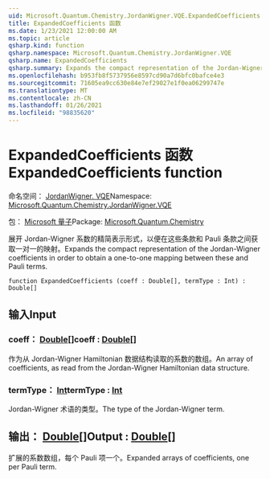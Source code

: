 ```yaml
---
uid: Microsoft.Quantum.Chemistry.JordanWigner.VQE.ExpandedCoefficients
title: ExpandedCoefficients 函数
ms.date: 1/23/2021 12:00:00 AM
ms.topic: article
qsharp.kind: function
qsharp.namespace: Microsoft.Quantum.Chemistry.JordanWigner.VQE
qsharp.name: ExpandedCoefficients
qsharp.summary: Expands the compact representation of the Jordan-Wigner coefficients in order to obtain a one-to-one mapping between these and Pauli terms.
ms.openlocfilehash: b953fb8f5737956e8597cd90a7d6bfc0bafce4e3
ms.sourcegitcommit: 71605ea9cc630e84e7ef29027e1f0ea06299747e
ms.translationtype: MT
ms.contentlocale: zh-CN
ms.lasthandoff: 01/26/2021
ms.locfileid: "98835620"
---
```

# <a name="expandedcoefficients-function"></a><span data-ttu-id="8d0da-102">ExpandedCoefficients 函数</span><span class="sxs-lookup"><span data-stu-id="8d0da-102">ExpandedCoefficients function</span></span>

<span data-ttu-id="8d0da-103">命名空间： [JordanWigner. VQE](xref:Microsoft.Quantum.Chemistry.JordanWigner.VQE)</span><span class="sxs-lookup"><span data-stu-id="8d0da-103">Namespace: [Microsoft.Quantum.Chemistry.JordanWigner.VQE](xref:Microsoft.Quantum.Chemistry.JordanWigner.VQE)</span></span>

<span data-ttu-id="8d0da-104">包： [Microsoft 量子](https://nuget.org/packages/Microsoft.Quantum.Chemistry)</span><span class="sxs-lookup"><span data-stu-id="8d0da-104">Package: [Microsoft.Quantum.Chemistry](https://nuget.org/packages/Microsoft.Quantum.Chemistry)</span></span>


<span data-ttu-id="8d0da-105">展开 Jordan-Wigner 系数的精简表示形式，以便在这些条款和 Pauli 条款之间获取一对一的映射。</span><span class="sxs-lookup"><span data-stu-id="8d0da-105">Expands the compact representation of the Jordan-Wigner coefficients in order to obtain a one-to-one mapping between these and Pauli terms.</span></span>

```qsharp
function ExpandedCoefficients (coeff : Double[], termType : Int) : Double[]
```


## <a name="input"></a><span data-ttu-id="8d0da-106">输入</span><span class="sxs-lookup"><span data-stu-id="8d0da-106">Input</span></span>

### <a name="coeff--double"></a><span data-ttu-id="8d0da-107">coeff： [Double](xref:microsoft.quantum.lang-ref.double)[]</span><span class="sxs-lookup"><span data-stu-id="8d0da-107">coeff : [Double](xref:microsoft.quantum.lang-ref.double)[]</span></span>

<span data-ttu-id="8d0da-108">作为从 Jordan-Wigner Hamiltonian 数据结构读取的系数的数组。</span><span class="sxs-lookup"><span data-stu-id="8d0da-108">An array of coefficients, as read from the Jordan-Wigner Hamiltonian data structure.</span></span>


### <a name="termtype--int"></a><span data-ttu-id="8d0da-109">termType： [Int](xref:microsoft.quantum.lang-ref.int)</span><span class="sxs-lookup"><span data-stu-id="8d0da-109">termType : [Int](xref:microsoft.quantum.lang-ref.int)</span></span>

<span data-ttu-id="8d0da-110">Jordan-Wigner 术语的类型。</span><span class="sxs-lookup"><span data-stu-id="8d0da-110">The type of the Jordan-Wigner term.</span></span>



## <a name="output--double"></a><span data-ttu-id="8d0da-111">输出： [Double](xref:microsoft.quantum.lang-ref.double)[]</span><span class="sxs-lookup"><span data-stu-id="8d0da-111">Output : [Double](xref:microsoft.quantum.lang-ref.double)[]</span></span>

<span data-ttu-id="8d0da-112">扩展的系数数组，每个 Pauli 项一个。</span><span class="sxs-lookup"><span data-stu-id="8d0da-112">Expanded arrays of coefficients, one per Pauli term.</span></span>